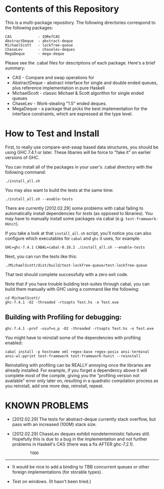 
Contents of this Repository
================================================================================

This is a multi-package repository.  The following directories
correspond to the following packages:

    CAS            - IORefCAS
    AbstractDeque  - abstract-deque
    MichaelScott   - lockfree-queue
    ChaseLev       - chaselev-deques
    MegaDeque      - mega-deque

Please see the .cabal files for descriptions of each package.  Here's
a brief summary:

  * CAS - Compare and swap operations for 
  * AbstractDeque - abstract interface for single and double ended
    queues, plus reference implementation in pure Haskell
  * MichaelScott - classic Michael & Scott algorithm for single ended
    queues
  * ChaseLev - Work-stealing "1.5" ended deques.
  * MegaDeque - a package that picks the best implementation for the
    interface constraints, which are expressed at the type level.
  

How to Test and Install
================================================================================

First, to really use compare-and-swap based data structures, you
should be using GHC 7.4.1 or later.  These libaries will be force to
"fake it" on earlier versions of GHC.

You can install all of the packages in your user's .cabal directory
with the following command:

    ./install_all.sh

You may also want to build the tests at the same time:

    ./install_all.sh --enable-tests

There are currently [2012.02.29] some problems with cabal failing to
automatically install dependencies for *tests* (as opposed to
libraries).  You may have to manually install some packages via cabal
(e.g. `test-framework-HUnit`).

If you take a look at that `install_all.sh` script, you'll notice you
can also configure which executables for `cabal` and `ghc` it uses,
for example:

    GHC=ghc-7.4.1 CABAL=cabal-0.10.2 ./install_all.sh --enable-tests
    
Next, you can run the tests like this:

    ./MichaelScott/dist/build/test-lockfree-queue/test-lockfree-queue

That test should complete successfully with a zero exit code.

Note that if you have trouble building test-suites through cabal, you
can build them manually with GHC using a command like the following:

    cd MichaelScott/
    ghc-7.4.1 -O2 -threaded -rtsopts Test.hs -o Test.exe

Building with Profiling for debugging:
----------------------------------------


    ghc-7.4.1 -prof -osuf=o_p -O2 -threaded -rtsopts Test.hs -o Test.exe

You might have to reinstall some of the dependencies with profiling
enabled:

    cabal install -p hostname xml regex-base regex-posix ansi-terminal ansi-wl-pprint test-framework test-framework-hunit --reinstall           

Reinstalling with profiling can be REALLY annoying once the libraries
are already installed.  For example, if you forget a dependency above
it will complete most of the compile, giving you the "profiling
version not available" error only later on, resulting in a quadratic
compilation process as you reinstall, add one more dep, reinstall,
repeat.





KNOWN PROBLEMS
================================================================================

  * [2012.02.29] The tests for abstract-deque currently stack overflow, but pass
    with an increased (100M) stack size.
  
  * [2012.02.29] ChaseLev deques exhibit nondeterministic failures
    still.  Hopefully this is due to a bug in the implementation and
    not further problems in Haskell's CAS (there was a fix AFTER
    ghc-7.2.1).
  

                TODO
----------------------------------------

 * It would be nice to add a binding to TBB concurrent queues or other
   foreign implementations (for storable types).

 * Test on windows.  (It hasn't been tried.)
